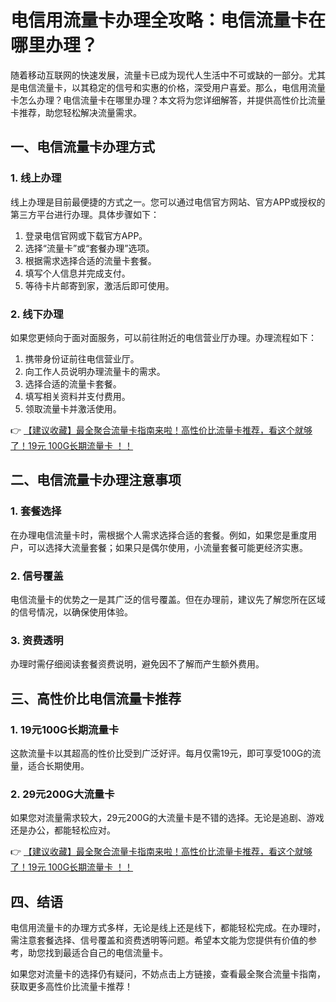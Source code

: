# 电信用流量卡办理全攻略：电信流量卡在哪里办理？

随着移动互联网的快速发展，流量卡已成为现代人生活中不可或缺的一部分。尤其是电信流量卡，以其稳定的信号和实惠的价格，深受用户喜爱。那么，电信用流量卡怎么办理？电信流量卡在哪里办理？本文将为您详细解答，并提供高性价比流量卡推荐，助您轻松解决流量需求。

## 一、电信流量卡办理方式

### 1. 线上办理
线上办理是目前最便捷的方式之一。您可以通过电信官方网站、官方APP或授权的第三方平台进行办理。具体步骤如下：
1. 登录电信官网或下载官方APP。
2. 选择“流量卡”或“套餐办理”选项。
3. 根据需求选择合适的流量卡套餐。
4. 填写个人信息并完成支付。
5. 等待卡片邮寄到家，激活后即可使用。

### 2. 线下办理
如果您更倾向于面对面服务，可以前往附近的电信营业厅办理。办理流程如下：
1. 携带身份证前往电信营业厅。
2. 向工作人员说明办理流量卡的需求。
3. 选择合适的流量卡套餐。
4. 填写相关资料并支付费用。
5. 领取流量卡并激活使用。

👉 [【建议收藏】最全聚合流量卡指南来啦！高性价比流量卡推荐，看这个就够了！19元 100G长期流量卡 ！！](https://bit.ly/Liuliangka)

## 二、电信流量卡办理注意事项

### 1. 套餐选择
在办理电信流量卡时，需根据个人需求选择合适的套餐。例如，如果您是重度用户，可以选择大流量套餐；如果只是偶尔使用，小流量套餐可能更经济实惠。

### 2. 信号覆盖
电信流量卡的优势之一是其广泛的信号覆盖。但在办理前，建议先了解您所在区域的信号情况，以确保使用体验。

### 3. 资费透明
办理时需仔细阅读套餐资费说明，避免因不了解而产生额外费用。

## 三、高性价比电信流量卡推荐

### 1. 19元100G长期流量卡
这款流量卡以其超高的性价比受到广泛好评。每月仅需19元，即可享受100G的流量，适合长期使用。

### 2. 29元200G大流量卡
如果您对流量需求较大，29元200G的大流量卡是不错的选择。无论是追剧、游戏还是办公，都能轻松应对。

👉 [【建议收藏】最全聚合流量卡指南来啦！高性价比流量卡推荐，看这个就够了！19元 100G长期流量卡 ！！](https://bit.ly/Liuliangka)

## 四、结语

电信用流量卡的办理方式多样，无论是线上还是线下，都能轻松完成。在办理时，需注意套餐选择、信号覆盖和资费透明等问题。希望本文能为您提供有价值的参考，助您找到最适合自己的电信流量卡。

如果您对流量卡的选择仍有疑问，不妨点击上方链接，查看最全聚合流量卡指南，获取更多高性价比流量卡推荐！